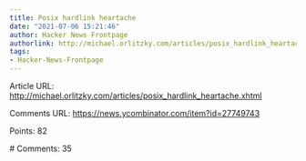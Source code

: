 ```yaml
---
title: Posix hardlink heartache
date: "2021-07-06 15:21:46"
author: Hacker News Frontpage
authorlink: http://michael.orlitzky.com/articles/posix_hardlink_heartache.xhtml
tags:
- Hacker-News-Frontpage
---
```


<p>Article URL: <a href="http://michael.orlitzky.com/articles/posix_hardlink_heartache.xhtml">http://michael.orlitzky.com/articles/posix_hardlink_heartache.xhtml</a></p>
<p>Comments URL: <a href="https://news.ycombinator.com/item?id=27749743">https://news.ycombinator.com/item?id=27749743</a></p>
<p>Points: 82</p>
<p># Comments: 35</p>
